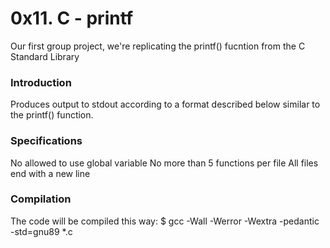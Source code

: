 # 0x11. C - printf

Our first group project, we're replicating the printf() fucntion from the C Standard Library

### Introduction
Produces output to stdout according to a format described below similar to the printf() function.

### Specifications
No allowed to use global variable
No more than 5 functions per file
All files end with a new line

### Compilation
The code will be compiled this way:
$ gcc -Wall -Werror -Wextra -pedantic -std=gnu89 *.c

